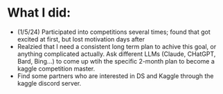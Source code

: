 # What I did:
- (1/5/24) Participated into competitions several times; found that got excited at first, but lost motivation days after
- Realzied that I need a consistent long term plan to achive this goal, or anything complicated actually. Ask different LLMs (Claude, CHatGPT, Bard, Bing...) to come up wtih the specific 2-month plan to become a kaggle competition master. 
- Find some partners who are interested in DS and Kaggle through the kaggle discord server.



